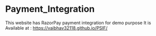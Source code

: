 # Payment_Integration
This website has RazorPay payment integration for demo purpose
It is Available at : https://vaibhav32118.github.io/PSIF/
